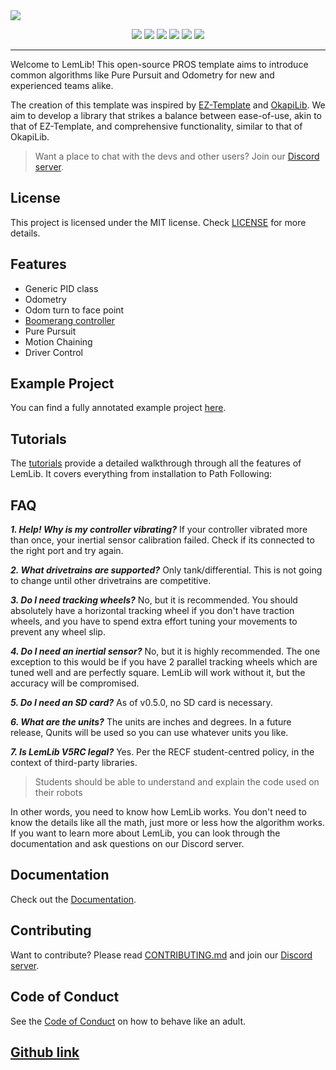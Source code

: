 <img src="https://github.com/LemLib/LemLib/blob/master/docs/assets/LemLib_Banner_V3.png?raw=true">
<p align="center">
    <img src="https://img.shields.io/github/contributors/LemLib/LemLib?style=for-the-badge">
    <img src="https://img.shields.io/github/stars/LemLib/LemLib?style=for-the-badge">
    <img src="https://img.shields.io/github/downloads/LemLib/LemLib/total?style=for-the-badge">
    <img src="https://img.shields.io/github/actions/workflow/status/LemLib/LemLib/pros-build.yml?style=for-the-badge">
    <img src="https://img.shields.io/badge/version-v0.4.9-blue?style=for-the-badge">
    <img src="https://img.shields.io/badge/pre_release-v0.5.0-blue?style=for-the-badge">
</p>
<hr>
Welcome to LemLib! This open-source PROS template aims to introduce common algorithms like Pure Pursuit and Odometry for new and experienced teams alike.

The creation of this template was inspired by [EZ-Template](https://github.com/EZ-Robotics/EZ-Template) and [OkapiLib](https://github.com/OkapiLib/OkapiLib). We aim to develop a library that strikes a balance between ease-of-use, akin to that of EZ-Template, and comprehensive functionality, similar to that of OkapiLib.

> Want a place to chat with the devs and other users? Join our [Discord server](https://discord.gg/pCHr7XZUTj).

## License
This project is licensed under the MIT license. Check [LICENSE](https://github.com/LemLib/LemLib/blob/master/LICENSE) for more details.

## Features
- Generic PID class
- Odometry
- Odom turn to face point
- [Boomerang controller](https://www.desmos.com/calculator/sptjw5szex)
- Pure Pursuit
- Motion Chaining
- Driver Control

## Example Project
You can find a fully annotated example project [here](https://github.com/LemLib/LemLib/blob/stable/src/main.cpp).

## Tutorials
The [tutorials](https://lemlib.readthedocs.io/en/latest/tutorials/1_getting_started.html) provide a detailed walkthrough through all the features of LemLib. It covers everything from installation to Path Following:

## FAQ
_**1. Help! Why is my controller vibrating?**_
If your controller vibrated more than once, your inertial sensor calibration failed.
Check if its connected to the right port and try again.

_**2. What drivetrains are supported?**_
Only tank/differential.
This is not going to change until other drivetrains are competitive.

_**3. Do I need tracking wheels?**_
No, but it is recommended.
You should absolutely have a horizontal tracking wheel if you don't have traction wheels, and you have to spend extra effort tuning your movements to prevent any wheel slip.

_**4. Do I need an inertial sensor?**_
No, but it is highly recommended.
The one exception to this would be if you have 2 parallel tracking wheels which are tuned well and are perfectly square. LemLib will work without it, but the accuracy will be compromised. 

_**5. Do I need an SD card?**_
As of v0.5.0, no SD card is necessary.

_**6. What are the units?**_
The units are inches and degrees.
In a future release, Qunits will be used so you can use whatever units you like.

_**7. Is LemLib V5RC legal?**_
Yes.
Per the RECF student-centred policy, in the context of third-party libraries.
> Students should be able to understand and explain the code used on their robots

In other words, you need to know how LemLib works. You don't need to know the details like all the math, just more or less how the algorithm works. If you want to learn more about LemLib, you can look through the documentation and ask questions on our Discord server.

## Documentation
Check out the [Documentation](https://lemlib.readthedocs.io/en/latest/index.html).

## Contributing
Want to contribute? Please read [CONTRIBUTING.md](https://github.com/LemLib/LemLib/blob/master/.github/CONTRIBUTING.md) and join our [Discord server](https://discord.gg/pCHr7XZUTj).

## Code of Conduct
See the [Code of Conduct](https://github.com/LemLib/LemLib/blob/master/.github/CODE_OF_CONDUCT.md) on how to behave like an adult.
## [Github link](https://github.com/LemLib/LemLib)
